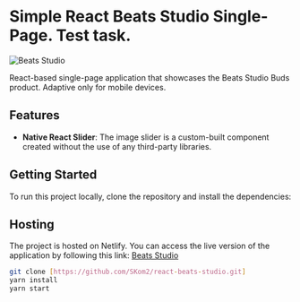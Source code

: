# Simple React Beats Studio Single-Page. Test task.

![Beats Studio](https://github.com/SKom2/react-beats-studio/assets/103752057/9d1c6228-2929-4d5d-ae62-f61f5e9f08d6)


React-based single-page application that showcases the Beats Studio Buds product. Adaptive only for mobile devices. 

## Features

- **Native React Slider**: The image slider is a custom-built component created without the use of any third-party libraries. 

## Getting Started

To run this project locally, clone the repository and install the dependencies:

## Hosting

The project is hosted on Netlify. You can access the live version of the application by following this link: [Beats Studio](https://main--deluxe-torrone-f51604.netlify.app/)

```bash
git clone [https://github.com/SKom2/react-beats-studio.git]
yarn install
yarn start
